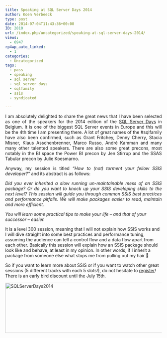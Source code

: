 ```yaml
---
title: Speaking at SQL Server Days 2014
author: Koen Verbeeck
type: post
date: 2014-07-04T11:43:36+00:00
ID: 2810
url: /index.php/uncategorized/speaking-at-sql-server-days-2014/
views:
  - 6947
rp4wp_auto_linked:
  - 1
categories:
  - Uncategorized
tags:
  - pass
  - speaking
  - sql server
  - sql server days
  - sqlfamily
  - ssis
  - syndicated

---
```

<p style="text-align: justify">
  I am absolutely delighted to share the great news that I have been selected as one of the speakers for the 2014 edition of the <a href="http://sqlserverdays.be/">SQL Server Days</a> in Belgium. It is one of the biggest SQL Server events in Europe and this will be the 4th time I am presenting there. A lot of great names of the #sqlfamily have also been confirmed, such as Grant Fritchey, Denny Cherry, Stacia Misner, Klaus Asschenbrenner, Marco Russo, André Kamman and many many other talented speakers. There are also some great precons, most notably in the BI space the Power BI precon by Jen Stirrup and the SSAS Tabular precon by Julie Koesmarno.
</p>

<p style="text-align: justify">
  Anyway, my session is titled <em>&#8220;How to (not) torment your fellow SSIS developer?&#8221;</em> and its abstract is as follows:
</p>

<p style="text-align: justify">
  <em>Did you ever inherited a slow running un-maintainable mess of an SSIS package? Or do you want to knock up your SSIS developing skills to the next level? </em><em>This session will guide you through common SSIS best practices and performance pitfalls. We will make packages easier to read, maintain and more efficient.</em>
</p>

_You will learn some practical tips to make your life – and that of your successor – easier._

It is a level 300 session, meaning that I will not explain how SSIS works and I will dive straight into some best practices and performance tuning, assuming the audience can tell a control flow and a data flow apart from each other. Basically this session will explain how an SSIS package should look like and behave, at least in my opinion. In other words, if I inherit a package from someone else what stops me from pulling out my hair 🙂

So if you want to learn more about SSIS or if you want to watch other great sessions (5 different tracks with each 5 slots!), do not hesitate to [register][1]! There is an early bird discount until the July 15th.

[<img class="alignnone size-full wp-image-2811" src="/wp-content/uploads/2014/07/SQLServerDays2014.jpg" alt="SQLServerDays2014" width="627" height="161" srcset="/wp-content/uploads/2014/07/SQLServerDays2014.jpg 627w, /wp-content/uploads/2014/07/SQLServerDays2014-300x77.jpg 300w" sizes="(max-width: 627px) 100vw, 627px" />][1]

 [1]: http://www.sqlserverdays.be/registration/